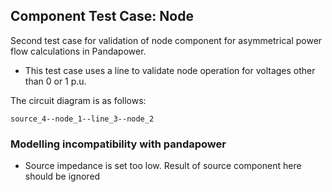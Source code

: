 ## Component Test Case: Node

Second test case for validation of node component for asymmetrical power flow calculations in Pandapower.
- This test case uses a line to validate node operation for voltages other than 0 or 1 p.u.

The circuit diagram is as follows:
```
source_4--node_1--line_3--node_2
```

### Modelling incompatibility with pandapower

- Source impedance is set too low. Result of source component here should be ignored
